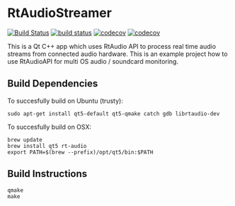 # RtAudioStreamer

[![Build Status](https://travis-ci.org/mxklb/rtaudiostreamer.svg?branch=master)](https://travis-ci.org/mxklb/rtaudiostreamer)
[![build status](https://gitlab.com/mxklb/rtaudiostreamer/badges/master/build.svg)](https://gitlab.com/mxklb/rtaudiostreamer/commits/master)
[![codecov](https://codecov.io/gh/mxklb/rtaudiostreamer/branch/master/graph/badge.svg)](https://codecov.io/gh/mxklb/rtaudiostreamer)
[![codecov](https://codecov.io/gl/mxklb/rtaudiostreamer/branch/master/graph/badge.svg?token=orhkNtd8NC)](https://codecov.io/gl/mxklb/rtaudiostreamer)


This is a Qt C++ app which uses RtAudio API to process real time audio streams from connected audio hardware. This is an example project how to use RtAudioAPI for multi OS audio / soundcard monitoring.

## Build Dependencies
To succesfully build on Ubuntu (trusty): 

    sudo apt-get install qt5-default qt5-qmake catch gdb librtaudio-dev
    
To succesfully build on OSX:
    
    brew update
    brew install qt5 rt-audio
    export PATH=$(brew --prefix)/opt/qt5/bin:$PATH

## Build Instructions

    qmake
    make
